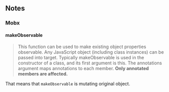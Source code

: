 ## Notes

### Mobx

#### makeObservable

> This function can be used to make existing object properties observable. Any JavaScript object (including class instances) can be passed into target. Typically makeObservable is used in the constructor of a class, and its first argument is this. The annotations argument maps annotations to each member. **Only annotated members are affected.**

That means that `makeObservable` is mutating original object.
